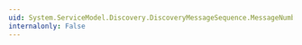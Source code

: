 ```yaml
---
uid: System.ServiceModel.Discovery.DiscoveryMessageSequence.MessageNumber
internalonly: False
---
```

